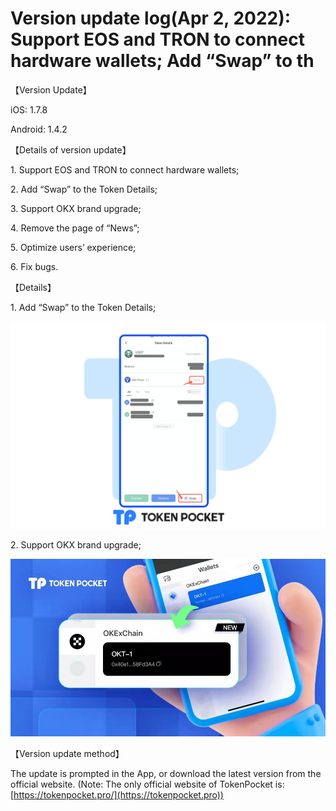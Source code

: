 # Version update log(Apr 2, 2022): Support EOS and TRON to connect hardware wallets; Add “Swap” to th

【Version Update】

iOS: 1.7.8

Android: 1.4.2

&#x20;

【Details of version update】

1\. Support EOS and TRON to connect hardware wallets;

2\. Add “Swap” to the Token Details;

3\. Support OKX brand upgrade;

4\. Remove the page of “News”;

5\. Optimize users’ experience;

6\. Fix bugs.

&#x20;

【Details】

1\. Add “Swap” to the Token Details;

![](../../.gitbook/assets/发版en.png)

2\. Support OKX brand upgrade;

![](../../.gitbook/assets/图片1.png)

【Version update method】‌

The update is prompted in the App, or download the latest version from the official website. (Note: The only official website of TokenPocket is: [https://tokenpocket.pro/](https://tokenpocket.pro))
